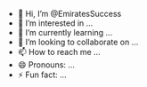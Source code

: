 - 👋 Hi, I’m @EmiratesSuccess
- 👀 I’m interested in ...
- 🌱 I’m currently learning ...
- 💞️ I’m looking to collaborate on ...
- 📫 How to reach me ...
- 😄 Pronouns: ...
- ⚡ Fun fact: ...

<!---
EmiratesSuccess/EmiratesSuccess is a ✨ special ✨ repository because its `README.md` (this file) appears on your GitHub profile.
You can click the Preview link to take a look at your changes.
--->
